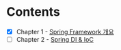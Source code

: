 # Contents
- [X] Chapter 1 - [Spring Framework 개요](https://github.com/blackhoal/TIL/blob/master/JAVA/WEB/Spring/Chapter%201/Notes.md)
- [ ] Chapter 2 - [Spring DI & IoC](https://github.com/blackhoal/TIL/blob/master/JAVA/WEB/Spring/Chapter%202/Notes.md)
